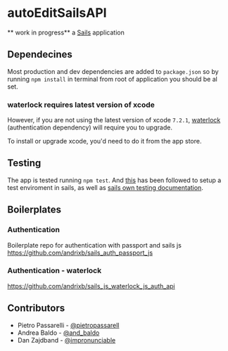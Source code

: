 # autoEditSailsAPI
** work in progress**
a [Sails](http://sailsjs.org) application

## Dependecines
Most production and dev dependencies are added to `package.json` so by running `npm install` in terminal from root of application you should be al set.

### waterlock requires latest version of xcode
However, if you are not using the latest version of xcode `7.2.1`, [waterlock](www.waterlock.ninja) (authentication dependency) will require you to upgrade.

To install or upgrade xcode, you'd need to do it from the app store.


## Testing

The app is tested running `npm test`.
And [this][testTutorial] has been followed to setup a test enviroment in sails, as well as [sails own testing documentation][sailsTestDoc].


## Boilerplates
### Authentication
Boilerplate repo for authentication with passport and sails js
https://github.com/andrixb/sails_auth_passport_js

### Authentication - waterlock
https://github.com/andrixb/sails_js_waterlock_js_auth_api

## Contributors

- Pietro Passarelli - [@pietropassarell](https://twitter.com/pietropassarell)    
- Andrea Baldo - [@and_baldo](https://twitter.com/and_baldo)
- Dan Zajdband - [@impronunciable](https://twitter.com/impronunciable)

<!-- Links -->
[testTutorial]: https://github.com/bredikhin/sailsjs-mocha-testing-barrels-fixtures-example

[sailsTestDoc]:http://sailsjs.org/documentation/concepts/testing
